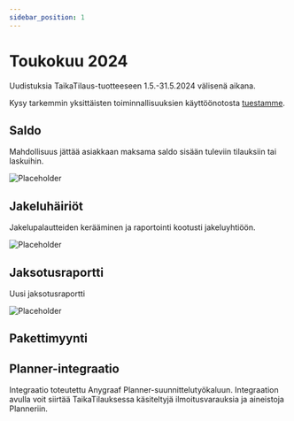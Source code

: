 ```yaml
---
sidebar_position: 1
---
```


# Toukokuu 2024

Uudistuksia TaikaTilaus-tuotteeseen 1.5.-31.5.2024 välisenä aikana.

Kysy tarkemmin yksittäisten toiminnallisuuksien käyttöönotosta [tuestamme](https://taikatilausoy.freshdesk.com/).

## Saldo
Mahdollisuus jättää asiakkaan maksama saldo sisään tuleviin tilauksiin tai laskuihin.

![Placeholder](https://picsum.photos/200/300)

## Jakeluhäiriöt
Jakelupalautteiden kerääminen ja raportointi kootusti jakeluyhtiöön.

![Placeholder](https://picsum.photos/600/300)

## Jaksotusraportti
Uusi jaksotusraportti

![Placeholder](https://picsum.photos/1200/800)

## Pakettimyynti


## Planner-integraatio
Integraatio toteutettu Anygraaf Planner-suunnittelutyökaluun. Integraation avulla voit siirtää TaikaTilauksessa käsiteltyjä ilmoitusvarauksia ja aineistoja Planneriin.